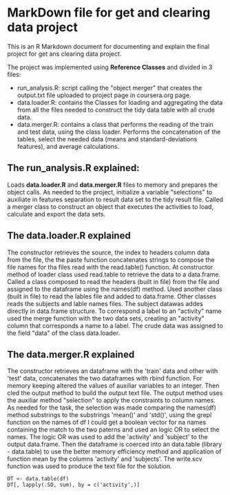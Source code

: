 MarkDown file for get and clearing data project
========================================================

This is an R Markdown document for documenting and explain the final project for get ans clearing data project.

The project was implemented using **Reference Classes** and divided in 3 files:
* run_analysis.R: script calling the "object merger" that creates the output.txt file uploaded to project page in coursera.org page.
* data.loader.R: contains the Classes for loading and aggregating the data from all the files needed to construct the tidy data table with all crude data.
* data.merger.R: contains a class that performs the reading of the train and test data, using the class loader. Performs the concatenation of the tables, select the needed data (means and standard-deviations features), and average calculations.

## The run_analysis.R explained:

Loads **data.loader.R** and **data.merger.R** files to memory and prepares the object calls.
As needed to the project, initialize a variable "selections" to auxiliate in features separation to result data set to the tidy result file.
Called a merger class to construct an object that executes the activities to load, calculate and export the data sets.

## The data.loader.R explained
The constructor retrieves the source, the index to headers column data from the file, the the paste function concatenates strings to compose the file names for tha files read with the read.table() function.
At constructor method of loader class used read.table to retrieve the data to a data.frame. Called a class composed to read the headers (built in file) from the file and assigned to the dataframe using the names(df) method. Used another class (built in file) to read the lables file and added to data.frame. Other classes reads the subjects and lable names files. The subject datawas addes directly in data.frame structure. To correspond a label to an "activity" name used the merge function with the two data sets, creating an "activity" column that corresponds a name to a label. 
The crude data was assigned to the field "data" of the class data.loader.

## The data.merger.R explained
The constructor retrieves an dataframe with the 'train' data and other with 'test' data, concatenates the two dataframes with rbind function. For memory keeping altered the values of auxiliar variables to an integer. Then cled the output method to build the output text file.
The output method uses the auxiliar method "selection" to apply the constraints to column names. As needed for the task, the selection was made comparing the names(df) method substrings to the substrings 'mean()' and 'std()', using the grepl function on the names of df I could get a boolean vector for na names containing the match to the two paterns and used an logic OR to select the names. The logic OR was used to add the 'activity' and 'subject' to the output data.frame.
Then the dataframe is coerced into an data.table (library - data.table) to use the better memory efficiency method and application of function mean by the columns 'activity' and 'subjects'.
The write.scv function was used to produce the text file for the solution.

```{r}
DT <- data.table(df)
DT[, lapply(.SD, sum), by = c('activity',)]
```